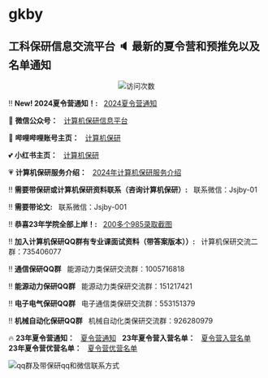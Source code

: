 # gkby
## 工科保研信息交流平台 :speaker: 最新的夏令营和预推免以及名单通知

<p align="center"> 
  <img src="https://profile-counter.glitch.me/jsjby/count.svg" alt ="访问次数" title ="访问次数"/>
</p>

:bangbang: **New! 2024夏令营通知！:** &nbsp; [2024夏令营通知](https://github.com/jsjby/jsjby_2024) <br />


:heartbeat: **微信公众号：**  &nbsp; [计算机保研信息平台](https://mp.weixin.qq.com/s/EEEoK8YZXddrS9m9SOTwDQ)

:revolving_hearts: **哔哩哔哩账号主页：**  &nbsp; [计算机保研](https://space.bilibili.com/258646084?)

:two_hearts: **小红书主页：**  &nbsp; [计算机保研](https://www.xiaohongshu.com/user/profile/558ce88b874dfa0e75b5d7e5)

:heartpulse: **计算机保研服务介绍：**  &nbsp; <a href="https://github.com/jsjby/jsjby_2024/blob/main/计算机保研介绍最新版.pdf" target="_blank">2024年计算机保研服务介绍</a>

:bangbang: **需要带保研或计算机保研资料联系（咨询计算机保研）:** &nbsp; 联系微信：Jsjby-01 <br />

:bangbang: **需要带论文:** &nbsp; 联系微信：Jsjby-001 <br />

:bangbang: **恭喜23年学院全部上岸！:** &nbsp; [200多个985录取截图](https://mp.weixin.qq.com/s/jeCpdNB8pRGNWEeiWPE6Tw) <br />

:bangbang: **加入计算机保研QQ群有专业课面试资料（带答案版本））:** &nbsp; 计算机保研交流二群：735406077    <br />

:bangbang: **通信保研QQ群** &nbsp; 能源动力类保研交流群：1005716818   <br />

:bangbang: **能源动力保研QQ群** &nbsp; 能源动力类保研交流群：151217421    <br />

:bangbang: **电子电气保研QQ群** &nbsp; 电子通信类保研交流群：553151379    <br />

:bangbang: **机械自动化保研QQ群** &nbsp; 机械自动化类保研交流群：926280979    <br />   

:fire: **23年夏令营通知：**  &nbsp; [夏令营通知](https://github.com/jsjby/jsjby_2023/tree/main) &nbsp;  **23年夏令营入营名单：**  &nbsp; [夏令营入营名单](https://github.com/jsjby/jsjby23_ruying) &nbsp; **23年夏令营优营名单：**  &nbsp; [夏令营优营名单](https://github.com/jsjby/youying)

![qq群及带保研qq和微信联系方式](https://github.com/jsjby/jsjby/blob/main/logo.png)



